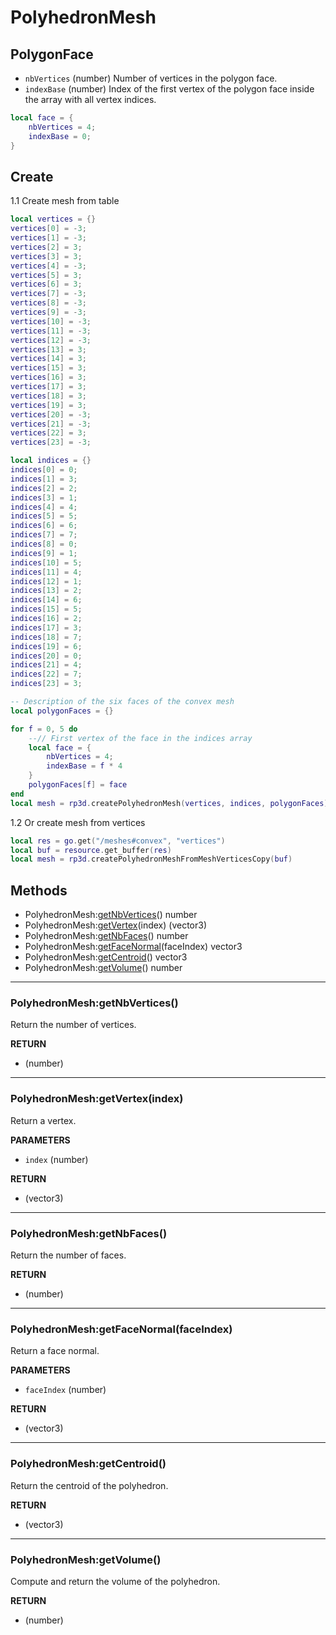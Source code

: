 # PolyhedronMesh

## PolygonFace

* `nbVertices` (number) Number of vertices in the polygon face.
* `indexBase` (number) Index of the first vertex of the polygon face inside the array with all vertex indices.
```lua
local face = {
    nbVertices = 4;
    indexBase = 0;
}
```

## Create

1.1 Create mesh from table
```lua
local vertices = {}
vertices[0] = -3;
vertices[1] = -3;
vertices[2] = 3;
vertices[3] = 3;
vertices[4] = -3;
vertices[5] = 3;
vertices[6] = 3;
vertices[7] = -3;
vertices[8] = -3;
vertices[9] = -3;
vertices[10] = -3;
vertices[11] = -3;
vertices[12] = -3;
vertices[13] = 3;
vertices[14] = 3;
vertices[15] = 3;
vertices[16] = 3;
vertices[17] = 3;
vertices[18] = 3;
vertices[19] = 3;
vertices[20] = -3;
vertices[21] = -3;
vertices[22] = 3;
vertices[23] = -3;

local indices = {}
indices[0] = 0;
indices[1] = 3;
indices[2] = 2;
indices[3] = 1;
indices[4] = 4;
indices[5] = 5;
indices[6] = 6;
indices[7] = 7;
indices[8] = 0;
indices[9] = 1;
indices[10] = 5;
indices[11] = 4;
indices[12] = 1;
indices[13] = 2;
indices[14] = 6;
indices[15] = 5;
indices[16] = 2;
indices[17] = 3;
indices[18] = 7;
indices[19] = 6;
indices[20] = 0;
indices[21] = 4;
indices[22] = 7;
indices[23] = 3;

-- Description of the six faces of the convex mesh
local polygonFaces = {}

for f = 0, 5 do
	--// First vertex of the face in the indices array
	local face = {
		nbVertices = 4;
		indexBase = f * 4
	}
	polygonFaces[f] = face
end
local mesh = rp3d.createPolyhedronMesh(vertices, indices, polygonFaces)
```
1.2 Or create mesh from vertices
```lua
local res = go.get("/meshes#convex", "vertices")
local buf = resource.get_buffer(res)
local mesh = rp3d.createPolyhedronMeshFromMeshVerticesCopy(buf)
```

## Methods
* PolyhedronMesh:[getNbVertices](#polyhedronmeshgetnbvertices)() number
* PolyhedronMesh:[getVertex](#polyhedronmeshgetvertexindex)(index) (vector3)
* PolyhedronMesh:[getNbFaces](#polyhedronmeshgetnbfaces)() number
* PolyhedronMesh:[getFaceNormal](#polyhedronmeshgetfacenormalfaceindex)(faceIndex) vector3
* PolyhedronMesh:[getCentroid](#polyhedronmeshgetcentroid)() vector3
* PolyhedronMesh:[getVolume](#polyhedronmeshgetvolume)() number

---
### PolyhedronMesh:getNbVertices()
Return the number of vertices.

**RETURN**
* (number)

---
### PolyhedronMesh:getVertex(index)
Return a vertex.

**PARAMETERS**
* `index` (number)

**RETURN**
* (vector3)

---
### PolyhedronMesh:getNbFaces()
Return the number of faces.

**RETURN**
* (number)

---
### PolyhedronMesh:getFaceNormal(faceIndex)
Return a face normal.

**PARAMETERS**
* `faceIndex` (number)

**RETURN**
* (vector3)

---
### PolyhedronMesh:getCentroid()
Return the centroid of the polyhedron.

**RETURN**
* (vector3)

---
### PolyhedronMesh:getVolume()
Compute and return the volume of the polyhedron.

**RETURN**
* (number)

